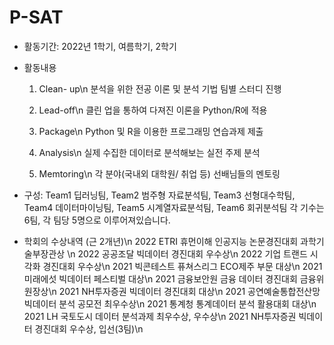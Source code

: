 # P-SAT

- 활동기간: 2022년 1학기, 여름학기, 2학기


- 활동내용
   1. Clean- up\n
      분석을 위한 전공 이론 및 분석 기법 팀별 스터디 진행
      
   2. Lead-off\n
      클린 업을 통하여 다져진 이론을 Python/R에 적용
      
   3. Package\n
      Python 및 R을 이용한 프로그래밍 연습과제 제출
      
   4. Analysis\n
      실제 수집한 데이터로 분석해보는 실전 주제 분석
      
   5. Memtoring\n
      각 분야(국내외 대학원/ 취업 등) 선배님들의 멘토링


- 구성: Team1 딥러닝팀, Team2 범주형 자료분석팀, Team3 선형대수학팀, Team4 데이터마이닝팀, Team5 시계열자료분석팀, Team6 회귀분석팀
   각 기수는 6팀, 각 팀당 5명으로 이루어져있습니다.
   

- 학회의 수상내역 (근 2개년)\n
   2022 ETRI 휴먼이해 인공지능 논문경진대회 과학기술부장관상 \n
   2022 공공조달 빅데이터 경진대회 우수상\n
   2022 기업 트랜드 시각화 경진대회 우수상\n
   2021 빅콘테스트 퓨쳐스리그 ECO제주 부문 대상\n
   2021 미래에섯 빅데이터 페스티벌 대상\n
   2021 금융보안원 금융 데이터 경진대회 금융위원장상\n
   2021 NH투자증권 빅데이터 경진대회 대상\n
   2021 공연예술통합전산망 빅데이터 분석 공모전 최우수상\n
   2021 통계청 통계데이터 분석 활용대회 대상\n
   2021 LH 국토도시 데이터 분석과제 최우수상, 우수상\n
   2021 NH투자증권 빅데이터 경진대회 우수상, 입선(3팀)\n
